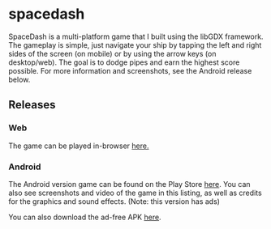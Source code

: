 # spacedash

SpaceDash is a multi-platform game that I built using the libGDX framework.
The gameplay is simple, just navigate your ship by tapping the left and right sides of the screen (on mobile) or by using the arrow keys (on desktop/web).
The goal is to dodge pipes and earn the highest score possible. For more information and screenshots, see the Android release below.

## Releases

### Web
The game can be played in-browser [here.](https://spacedash.netlify.com/)

### Android
The Android version game can be found on the Play Store [here](https://play.google.com/store/apps/details?id=com.gamehut.spacedash). You can also see screenshots and video of the game in this listing, as well as credits for the graphics and sound effects. (Note: this version has ads)

You can also download the ad-free APK [here](https://drive.google.com/file/d/1L1UH-H9U9NNKHPjkWxG8nWDoizRGJvbp/view?usp=sharing).
